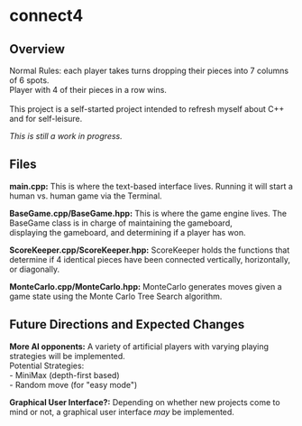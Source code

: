# connect4

## Overview
Normal Rules: each player takes turns dropping their pieces into 7 columns of 6 spots.<br/>
Player with 4 of their pieces in a row wins.<br/>
<br/>
This project is a self-started project intended to refresh myself about C++ and for self-leisure.<br/>

*This is still a work in progress.*

## Files

**main.cpp:** 
This is where the text-based interface lives. Running it will start a human vs. human game via the Terminal.<br/>

**BaseGame.cpp/BaseGame.hpp:**
This is where the game engine lives. The BaseGame class is in charge of maintaining the gameboard,<br/>
displaying the gameboard, and determining if a player has won.

**ScoreKeeper.cpp/ScoreKeeper.hpp:**
ScoreKeeper holds the functions that determine if 4 identical pieces have been connected vertically, horizontally,<br/>
or diagonally.


**MonteCarlo.cpp/MonteCarlo.hpp:**
MonteCarlo generates moves given a game state using the Monte Carlo Tree Search algorithm.


## Future Directions and Expected Changes

**More AI opponents:**
A variety of artificial players with varying playing strategies will be implemented.<br/>
Potential Strategies:<br/> - MiniMax (depth-first based)<br/> - Random move (for "easy mode")<br/>

**Graphical User Interface?:**
Depending on whether new projects come to mind or not, a graphical user interface *may* be implemented.
